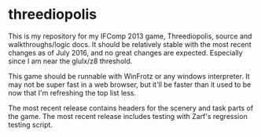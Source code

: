 # threediopolis

This is my repository for my IFComp 2013 game, Threediopolis, source and walkthroughs/logic docs. It should be relatively stable with the most recent changes as of July 2016, and no great changes are expected. Especially since I am near the glulx/z8 threshold.

This game should be runnable with WinFrotz or any windows interpreter. It may not be super fast in a web browser, but it'll be faster than it used to be now that I'm refreshing the top list less.

The most recent release contains headers for the scenery and task parts of the game. The most recent release includes testing with Zarf's regression testing script.
